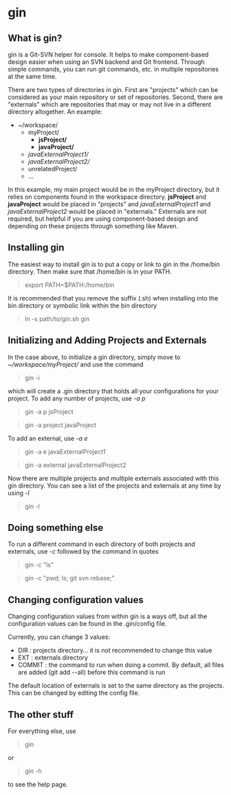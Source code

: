 gin
====

What is gin?
-------------

gin is a Git-SVN helper for console.  It helps to make component-based design easier when using an SVN backend and Git frontend.  Through simple commands, you can run git commands, etc. in multiple repositories at the same time.

There are two types of directories in gin.  First are "projects" which can be considered as your main repository or set of repositories.  Second, there are "externals" which are repositories that may or may not live in a different directory altogether.  An example:

* ~/workspace/
  * myProject/
    * __jsProject/__
    * __javaProject/__
  * _javaExternalProject1/_
  * _javaExternalProject2/_
  * unrelatedProject/
  * ...
  
In this example, my main project would be in the myProject directory, but it relies on components found in the workspace directory.  __jsProject__ and __javaProject__ would be placed in "projects" and _javaExternalProject1_ and _javaExternalProject2_ would be placed in "externals."  Externals are not required, but helpful if you are using component-based design and depending on these projects through something like Maven.

Installing gin
---------------

The easiest way to install gin is to put a copy or link to gin in the /home/bin directory.  Then make sure that /home/bin is in your PATH. 

> export PATH=$PATH:/home/bin

It is recommended that you remove the suffix (.sh) when installing into the bin directory or symbolic link within the bin directory

> ln -s path/to/gin.sh gin

Initializing and Adding Projects and Externals
----------------------------------------------

In the case above, to initialize a gin directory, simply move to _~/workspace/myProject/_ and use the command
> gin -i

which will create a .gin directory that holds all your configurations for your project. To add any number of projects, use _-a p<roject>_
> gin -a p jsProject

> gin -a project javaProject

To add an external, use _-a e<xternal>_
> gin -a e javaExternalProject1

> gin -a external javaExternalProject2

Now there are multiple projects and multiple externals associated with this gin directory.  You can see a list of the projects and externals at any time by using _-l_
> gin -l

Doing something else
--------------------

To run a different command in each directory of both projects and externals, use _-c_ followed by the command in quotes
> gin -c "ls"

> gin -c "pwd; ls; git svn rebase;"


Changing configuration values
-----------------------------

Changing configuration values from within gin is a ways off, but all the configuration values can be found in the .gin/config file.  

Currently, you can change 3 values:

* DIR : projects directory... it is not recommended to change this value
* EXT : externals directory
* COMMIT : the command to run when doing a commit.  By default, all files are added (git add --all) before this command is run


The default location of externals is set to the same directory as the projects.  This can be changed by editing the config file.

The other stuff
---------------

For everything else, use 
> gin

or 

> gin -h

to see the help page.

